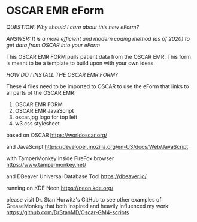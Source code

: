 # OSCAR EMR eForm

*QUESTION: Why should I care about this new eForm?*

*ANSWER: It is a more efficient and modern coding method (as of 2020) to get data from OSCAR into your eForm*


This OSCAR EMR FORM pulls patient data from the OSCAR EMR.
This form is meant to be a template to build upon with your own ideas.


*HOW DO I INSTALL THE OSCAR EMR FORM?*

These 4 files need to be imported to OSCAR to use the eForm that links to all parts of the OSCAR EMR:
1) OSCAR EMR FORM
2) OSCAR EMR JavaScript
3) oscar.jpg logo for top left
4) w3.css stylesheet

based on OSCAR
https://worldoscar.org/

and JavaScript
https://developer.mozilla.org/en-US/docs/Web/JavaScript

with TamperMonkey inside FireFox browser
https://www.tampermonkey.net/

and DBeaver Universal Database Tool
https://dbeaver.io/

running on KDE Neon
https://neon.kde.org/

please visit Dr. Stan Hurwitz's GitHub to see other examples of GreaseMonkey
that both inspired and heavily influenced my work:
https://github.com/DrStanMD/Oscar-GM4-scripts
